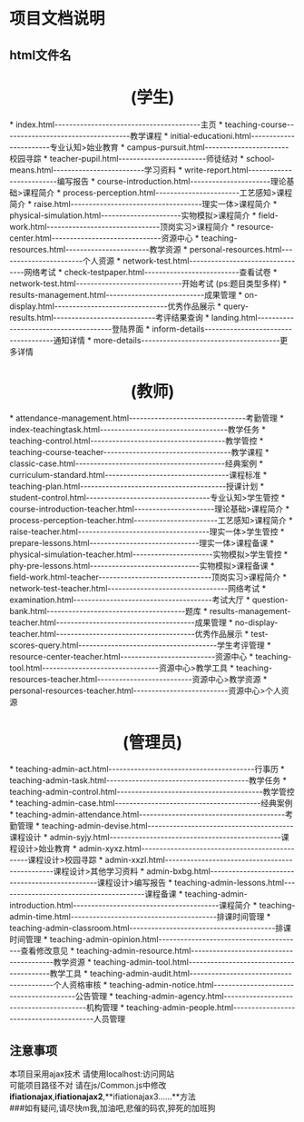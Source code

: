 项目文档说明
======
html文件名
-----------------
<h1 align = "center">(学生)</h1>
*   index.html----------------------------------------主页
*   teaching-course-----------------------------------教学课程
    *   initial-educationi.html-----------------------专业认知>始业教育
        *   campus-pursuit.html-----------------------校园寻踪
        *   teacher-pupil.html------------------------师徒结对
        *   school-means.html-------------------------学习资料
        *   write-report.html-------------------------编写报告
    *   course-introduction.html----------------------理论基础>课程简介
    *   process-perception.html-----------------------工艺感知>课程简介
    *   raise.html------------------------------------理实一体>课程简介
    *   physical-simulation.html----------------------实物模拟>课程简介
    *   field-work.html-------------------------------顶岗实习>课程简介
*   resource-center.html------------------------------资源中心
    *   teaching-resources.html-----------------------教学资源
    *   personal-resources.html-----------------------个人资源
*   network-test.html---------------------------------网络考试
    *   check-testpaper.html--------------------------查看试卷
    *   network-test.html-----------------------------开始考试
        (ps:题目类型多样)
*   results-management.html---------------------------成果管理
    *   on-display.html-------------------------------优秀作品展示
    *   query-results.html----------------------------考评结果查询
*   landing.html--------------------------------------登陆界面
*   inform-details------------------------------------通知详情
*   more-details--------------------------------------更多详情
<h1 align = "center">(教师)</h1>   
*   attendance-management.html--------------------------------考勤管理
*   index-teachingtask.html-----------------------------------教学任务
*   teaching-control.html-------------------------------------教学管控
*   teaching-course-teacher-----------------------------------教学课程
*   classic-case.html-----------------------------------------经典案例
*   curriculum-standard.html----------------------------------课程标准
*   teaching-plan.html----------------------------------------授课计划
    *   student-control.html----------------------------------专业认知>学生管控
    *   course-introduction-teacher.html----------------------理论基础>课程简介
    *   process-perception-teacher.html-----------------------工艺感知>课程简介
    *   raise-teacher.html------------------------------------理实一体>学生管控
        *   prepare-lessons.html------------------------------理实一体>课程备课
    *   physical-simulation-teacher.html----------------------实物模拟>学生管控
        *   phy-pre-lessons.html------------------------------实物模拟>课程备课
    *   field-work.html-teacher-------------------------------顶岗实习>课程简介
*   network-test-teacher.html---------------------------------网络考试  
    *   examination.html--------------------------------------考试大厅  
    *   question-bank.html--------------------------------------题库  
    *   results-management-teacher.html--------------------------------------成果管理  
        *   no-display-teacher.html--------------------------------------优秀作品展示  
        *   test-scores-query.html--------------------------------------学生考评管理
    *   resource-center-teacher.html--------------------------资源中心
        *   teaching-tool.html--------------------------------资源中心>教学工具
        *   teaching-resources-teacher.html--------------------------资源中心>教学资源
        *   personal-resources-teacher.html--------------------------资源中心>个人资源
<h1 align = "center">(管理员)</h1>  
*   teaching-admin-act.html----------------------------------------行事历
*   teaching-admin-task.html---------------------------------------教学任务
*   teaching-admin-control.html----------------------------------------教学管控
*   teaching-admin-case.html----------------------------------------经典案例
*   teaching-admin-attendance.html----------------------------------------考勤管理
*   teaching-admin-devise.html----------------------------------------课程设计
    *   admin-syjy.html-----------------------------------------------课程设计>始业教育
    *   admin-xyxz.html-----------------------------------------------课程设计>校园寻踪
    *   admin-xxzl.html-----------------------------------------------课程设计>其他学习资料
    *   admin-bxbg.html-----------------------------------------------课程设计>编写报告
*   teaching-admin-lessons.html----------------------------------------课程备课
*   teaching-admin-introduction.html----------------------------------------课程简介
*   teaching-admin-time.html----------------------------------------排课时间管理
*   teaching-admin-classroom.html----------------------------------------排课时间管理
*   teaching-admin-opinion.html----------------------------------------查看修改意见
*   teaching-admin-resource.html----------------------------------------教学资源
*   teaching-admin-tool.html----------------------------------------教学工具
*   teaching-admin-audit.html----------------------------------------个人资格审核
*   teaching-admin-notice.html----------------------------------------公告管理
*   teaching-admin-agency.html----------------------------------------机构管理
*   teaching-admin-people.html----------------------------------------人员管理
     
注意事项
----
本项目采用ajax技术 请使用localhost:访问网站<br>
可能项目路径不对 请在js/Common.js中修改 **ifiationajax**,**ifiationajax2**,**ifiationajax3......**方法<br>
###如有疑问,请尽快m我,加油吧,悲催的码农,猝死的加班狗
